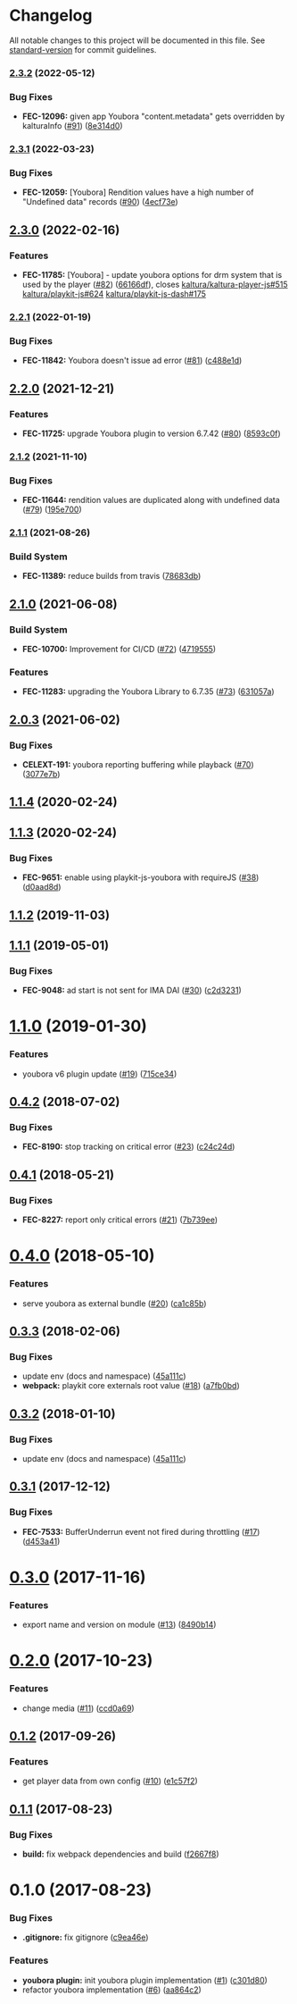 # Changelog

All notable changes to this project will be documented in this file. See [standard-version](https://github.com/conventional-changelog/standard-version) for commit guidelines.

### [2.3.2](https://github.com/kaltura/playkit-js-youbora/compare/v2.3.1...v2.3.2) (2022-05-12)


### Bug Fixes

* **FEC-12096:** given app Youbora "content.metadata" gets overridden by kalturaInfo ([#91](https://github.com/kaltura/playkit-js-youbora/issues/91)) ([8e314d0](https://github.com/kaltura/playkit-js-youbora/commit/8e314d0))



### [2.3.1](https://github.com/kaltura/playkit-js-youbora/compare/v2.3.0...v2.3.1) (2022-03-23)


### Bug Fixes

* **FEC-12059:** [Youbora] Rendition values have a high number of "Undefined data" records ([#90](https://github.com/kaltura/playkit-js-youbora/issues/90)) ([4ecf73e](https://github.com/kaltura/playkit-js-youbora/commit/4ecf73e))



## [2.3.0](https://github.com/kaltura/playkit-js-youbora/compare/v2.2.1...v2.3.0) (2022-02-16)


### Features

* **FEC-11785:** [Youbora] - update youbora options for drm system that is used by the player ([#82](https://github.com/kaltura/playkit-js-youbora/issues/82)) ([66166df](https://github.com/kaltura/playkit-js-youbora/commit/66166df)), closes [kaltura/kaltura-player-js#515](https://github.com/kaltura/playkit-js-youbora/issues/515) [kaltura/playkit-js#624](https://github.com/kaltura/playkit-js-youbora/issues/624) [kaltura/playkit-js-dash#175](https://github.com/kaltura/playkit-js-youbora/issues/175)



### [2.2.1](https://github.com/kaltura/playkit-js-youbora/compare/v2.2.0...v2.2.1) (2022-01-19)


### Bug Fixes

* **FEC-11842:** Youbora doesn't issue ad error ([#81](https://github.com/kaltura/playkit-js-youbora/issues/81)) ([c488e1d](https://github.com/kaltura/playkit-js-youbora/commit/c488e1d))



## [2.2.0](https://github.com/kaltura/playkit-js-youbora/compare/v2.1.2...v2.2.0) (2021-12-21)


### Features

* **FEC-11725:** upgrade Youbora plugin to version 6.7.42 ([#80](https://github.com/kaltura/playkit-js-youbora/issues/80)) ([8593c0f](https://github.com/kaltura/playkit-js-youbora/commit/8593c0f))



### [2.1.2](https://github.com/kaltura/playkit-js-youbora/compare/v2.1.1...v2.1.2) (2021-11-10)


### Bug Fixes

* **FEC-11644:** rendition values are duplicated along with undefined data ([#79](https://github.com/kaltura/playkit-js-youbora/issues/79)) ([195e700](https://github.com/kaltura/playkit-js-youbora/commit/195e700))



### [2.1.1](https://github.com/kaltura/playkit-js-youbora/compare/v2.1.0...v2.1.1) (2021-08-26)


### Build System

* **FEC-11389:** reduce builds from travis ([78683db](https://github.com/kaltura/playkit-js-youbora/commit/78683db))



## [2.1.0](https://github.com/kaltura/playkit-js-youbora/compare/v2.0.3...v2.1.0) (2021-06-08)


### Build System

* **FEC-10700:** Improvement for CI/CD ([#72](https://github.com/kaltura/playkit-js-youbora/issues/72)) ([4719555](https://github.com/kaltura/playkit-js-youbora/commit/4719555))


### Features

* **FEC-11283:** upgrading the Youbora Library to 6.7.35 ([#73](https://github.com/kaltura/playkit-js-youbora/issues/73)) ([631057a](https://github.com/kaltura/playkit-js-youbora/commit/631057a))



<a name="2.0.3"></a>
## [2.0.3](https://github.com/kaltura/playkit-js-youbora/compare/v2.0.2...v2.0.3) (2021-06-02)


### Bug Fixes

* **CELEXT-191:** youbora reporting buffering while playback ([#70](https://github.com/kaltura/playkit-js-youbora/issues/70)) ([3077e7b](https://github.com/kaltura/playkit-js-youbora/commit/3077e7b))



<a name="1.1.4"></a>
## [1.1.4](https://github.com/kaltura/playkit-js-youbora/compare/v1.1.3...v1.1.4) (2020-02-24)



<a name="1.1.3"></a>
## [1.1.3](https://github.com/kaltura/playkit-js-youbora/compare/v1.1.2...v1.1.3) (2020-02-24)


### Bug Fixes

* **FEC-9651:** enable using playkit-js-youbora with requireJS ([#38](https://github.com/kaltura/playkit-js-youbora/issues/38)) ([d0aad8d](https://github.com/kaltura/playkit-js-youbora/commit/d0aad8d))



<a name="1.1.2"></a>
## [1.1.2](https://github.com/kaltura/playkit-js-youbora/compare/v1.1.1...v1.1.2) (2019-11-03)



<a name="1.1.1"></a>
## [1.1.1](https://github.com/kaltura/playkit-js-youbora/compare/v1.1.0...v1.1.1) (2019-05-01)


### Bug Fixes

* **FEC-9048:** ad start is not sent for IMA DAI ([#30](https://github.com/kaltura/playkit-js-youbora/issues/30)) ([c2d3231](https://github.com/kaltura/playkit-js-youbora/commit/c2d3231))



<a name="1.1.0"></a>
# [1.1.0](https://github.com/kaltura/playkit-js-youbora/compare/v0.4.2...v1.1.0) (2019-01-30)


### Features

* youbora v6 plugin update ([#19](https://github.com/kaltura/playkit-js-youbora/issues/19)) ([715ce34](https://github.com/kaltura/playkit-js-youbora/commit/715ce34))



<a name="0.4.2"></a>
## [0.4.2](https://github.com/kaltura/playkit-js-youbora/compare/v0.4.1...v0.4.2) (2018-07-02)


### Bug Fixes

* **FEC-8190:** stop tracking on critical error ([#23](https://github.com/kaltura/playkit-js-youbora/issues/23)) ([c24c24d](https://github.com/kaltura/playkit-js-youbora/commit/c24c24d))



<a name="0.4.1"></a>
## [0.4.1](https://github.com/kaltura/playkit-js-youbora/compare/v0.4.0...v0.4.1) (2018-05-21)


### Bug Fixes

* **FEC-8227:** report only critical errors ([#21](https://github.com/kaltura/playkit-js-youbora/issues/21)) ([7b739ee](https://github.com/kaltura/playkit-js-youbora/commit/7b739ee))



<a name="0.4.0"></a>
# [0.4.0](https://github.com/kaltura/playkit-js-youbora/compare/v0.3.3...v0.4.0) (2018-05-10)


### Features

* serve youbora as external bundle ([#20](https://github.com/kaltura/playkit-js-youbora/issues/20)) ([ca1c85b](https://github.com/kaltura/playkit-js-youbora/commit/ca1c85b))



<a name="0.3.3"></a>
## [0.3.3](https://github.com/kaltura/playkit-js-youbora/compare/v0.3.1...v0.3.3) (2018-02-06)


### Bug Fixes

* update env (docs and namespace) ([45a111c](https://github.com/kaltura/playkit-js-youbora/commit/45a111c))
* **webpack:** playkit core externals root value ([#18](https://github.com/kaltura/playkit-js-youbora/issues/18)) ([a7fb0bd](https://github.com/kaltura/playkit-js-youbora/commit/a7fb0bd))



<a name="0.3.2"></a>
## [0.3.2](https://github.com/kaltura/playkit-js-youbora/compare/v0.3.1...v0.3.2) (2018-01-10)


### Bug Fixes

* update env (docs and namespace) ([45a111c](https://github.com/kaltura/playkit-js-youbora/commit/45a111c))



<a name="0.3.1"></a>
## [0.3.1](https://github.com/kaltura/playkit-js-youbora/compare/v0.3.0...v0.3.1) (2017-12-12)


### Bug Fixes

* **FEC-7533:** BufferUnderrun event not fired during throttling ([#17](https://github.com/kaltura/playkit-js-youbora/issues/17)) ([d453a41](https://github.com/kaltura/playkit-js-youbora/commit/d453a41))



<a name="0.3.0"></a>
# [0.3.0](https://github.com/kaltura/playkit-js-youbora/compare/v0.2.0...v0.3.0) (2017-11-16)


### Features

* export name and version on module ([#13](https://github.com/kaltura/playkit-js-youbora/issues/13)) ([8490b14](https://github.com/kaltura/playkit-js-youbora/commit/8490b14))



<a name="0.2.0"></a>
# [0.2.0](https://github.com/kaltura/playkit-js-youbora/compare/v0.1.2...v0.2.0) (2017-10-23)


### Features

* change media ([#11](https://github.com/kaltura/playkit-js-youbora/issues/11)) ([ccd0a69](https://github.com/kaltura/playkit-js-youbora/commit/ccd0a69))



<a name="0.1.2"></a>
## [0.1.2](https://github.com/kaltura/playkit-js-youbora/compare/v0.1.1...v0.1.2) (2017-09-26)

### Features

* get player data from own config ([#10](https://github.com/kaltura/playkit-js-youbora/issues/10)) ([e1c57f2](https://github.com/kaltura/playkit-js-youbora/commit/e1c57f2))


<a name="0.1.1"></a>
## [0.1.1](https://github.com/kaltura/playkit-js-youbora/compare/v0.1.0...v0.1.1) (2017-08-23)


### Bug Fixes

* **build:** fix webpack dependencies and build ([f2667f8](https://github.com/kaltura/playkit-js-youbora/commit/f2667f8))



<a name="0.1.0"></a>
# 0.1.0 (2017-08-23)


### Bug Fixes

* **.gitignore:** fix gitignore ([c9ea46e](https://github.com/kaltura/playkit-js-youbora/commit/c9ea46e))


### Features

* **youbora plugin:** init youbora plugin implementation ([#1](https://github.com/kaltura/playkit-js-youbora/issues/1)) ([c301d80](https://github.com/kaltura/playkit-js-youbora/commit/c301d80))
* refactor youbora implementation ([#6](https://github.com/kaltura/playkit-js-youbora/issues/6)) ([aa864c2](https://github.com/kaltura/playkit-js-youbora/commit/aa864c2))
